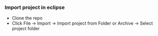 ### Import project in eclipse
- Clone the repo
- Click File -> Import -> Import project from Folder or Archive -> Select project folder
